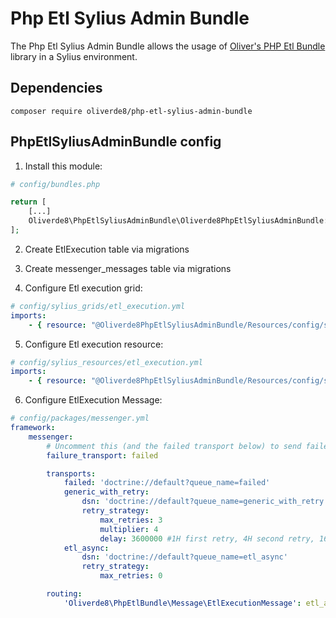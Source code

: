 # Php Etl Sylius Admin Bundle

The Php Etl Sylius Admin Bundle allows the usage of [Oliver's PHP Etl Bundle](https://github.com/oliverde8/phpEtlBundle) library in a Sylius environment.

## Dependencies

```
composer require oliverde8/php-etl-sylius-admin-bundle
```

## PhpEtlSyliusAdminBundle config

1. Install this module:
```php
# config/bundles.php

return [
    [...]
    Oliverde8\PhpEtlSyliusAdminBundle\Oliverde8PhpEtlSyliusAdminBundle::class => ['all' => true],
];
```

2. Create EtlExecution table via migrations

3. Create messenger_messages table via migrations

4. Configure Etl execution grid:
```yml
# config/sylius_grids/etl_execution.yml
imports:
    - { resource: "@Oliverde8PhpEtlSyliusAdminBundle/Resources/config/sylius_grid.yaml" }
```

5. Configure Etl execution resource:
```yml
# config/sylius_resources/etl_execution.yml
imports:
    - { resource: "@Oliverde8PhpEtlSyliusAdminBundle/Resources/config/sylius_resources.yaml" }
```

6. Configure EtlExecution Message:
```yml
# config/packages/messenger.yml
framework:
    messenger:
        # Uncomment this (and the failed transport below) to send failed messages to this transport for later handling.
        failure_transport: failed

        transports:
            failed: 'doctrine://default?queue_name=failed'
            generic_with_retry:
                dsn: 'doctrine://default?queue_name=generic_with_retry'
                retry_strategy:
                    max_retries: 3
                    multiplier: 4
                    delay: 3600000 #1H first retry, 4H second retry, 16H third retry (see multiplier) 
            etl_async:
                dsn: 'doctrine://default?queue_name=etl_async'
                retry_strategy:
                    max_retries: 0

        routing:
            'Oliverde8\PhpEtlBundle\Message\EtlExecutionMessage': etl_async
```

